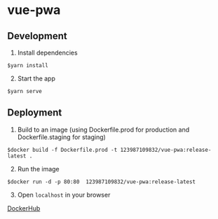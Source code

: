 # vue-pwa

## Development

1. Install dependencies

```shell
$yarn install
```

2. Start the app

```shell
$yarn serve
```

## Deployment

1. Build to an image (using Dockerfile.prod for production and Dockerfile.staging for staging)

```shell
$docker build -f Dockerfile.prod -t 123987109832/vue-pwa:release-latest .
```

2. Run the image

```shell
$docker run -d -p 80:80  123987109832/vue-pwa:release-latest
```

3. Open `localhost` in your browser

[DockerHub](https://hub.docker.com/repository/docker/123987109832/vue-pwa)
